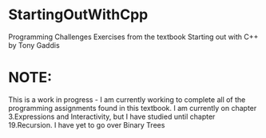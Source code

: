 # StartingOutWithCpp
Programming Challenges Exercises from the textbook Starting out with C++ by Tony Gaddis
# NOTE: 
This is a work in progress - I am currently working to complete all of the programming assignments found in this textbook. I am currently on chapter 3.Expressions and Interactivity, but I have studied until chapter 19.Recursion. 
I have yet to go over Binary Trees
